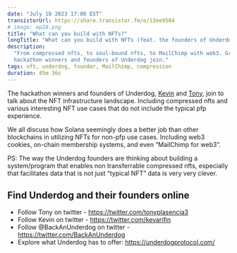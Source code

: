 ```yaml
---
date: "July 18 2023 17:00 EST"
transistorUrl: https://share.transistor.fm/e/13ee9504
# image: ep28.png
title: "What can you build with NFTs?"
longTitle: "What can you build with NFTs (feat. the founders of Underdog)"
description:
  "From compressed nfts, to soul-bound nfts, to MailChimp with web3. Grizzlython
  hackathon winners and founders of Underdog join."
tags: nft, underdog, founder, MailChimp, compression
duration: 45m 36s
---
```


The hackathon winners and founders of Underdog,
[Kevin](https://twitter.com/kevarifin) and
[Tony](https://twitter.com/tonyplasencia3), join to talk about the NFT
infrastructure landscape. Including compressed nfts and various interesting NFT
use cases that do not include the typical pfp experience.

We all discuss how Solana seemingly does a better job than other blockchains in
utilizing NFTs for non-pfp use cases. Including web3 cookies, on-chain
membership systems, and even “MailChimp for web3”.

PS: The way the Underdog founders are thinking about building a system/program
that enables non transferrable compressed nfts, especially that facilitates data
that is not just “typical NFT” data is very very clever.

## Find Underdog and their founders online

- Follow Tony on twitter - https://twitter.com/tonyplasencia3
- Follow Kevin on twitter - https://twitter.com/kevarifin
- Follow @BackAnUnderdog on twitter - https://twitter.com/BackAnUnderdog
- Explore what Underdog has to offer: https://underdogprotocol.com/
